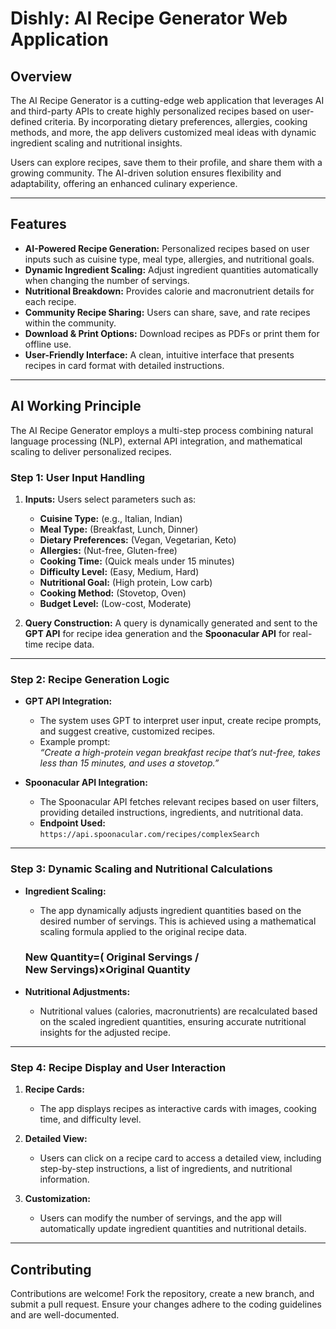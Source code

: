 # **Dishly: AI Recipe Generator Web Application**

## **Overview**  
The AI Recipe Generator is a cutting-edge web application that leverages AI and third-party APIs to create highly personalized recipes based on user-defined criteria. By incorporating dietary preferences, allergies, cooking methods, and more, the app delivers customized meal ideas with dynamic ingredient scaling and nutritional insights. 

Users can explore recipes, save them to their profile, and share them with a growing community. The AI-driven solution ensures flexibility and adaptability, offering an enhanced culinary experience.

---

## **Features**
- **AI-Powered Recipe Generation:** Personalized recipes based on user inputs such as cuisine type, meal type, allergies, and nutritional goals.
- **Dynamic Ingredient Scaling:** Adjust ingredient quantities automatically when changing the number of servings.
- **Nutritional Breakdown:** Provides calorie and macronutrient details for each recipe.
- **Community Recipe Sharing:** Users can share, save, and rate recipes within the community.
- **Download & Print Options:** Download recipes as PDFs or print them for offline use.
- **User-Friendly Interface:** A clean, intuitive interface that presents recipes in card format with detailed instructions.

---

## **AI Working Principle**  

The AI Recipe Generator employs a multi-step process combining natural language processing (NLP), external API integration, and mathematical scaling to deliver personalized recipes.

### **Step 1: User Input Handling**  
1. **Inputs:** Users select parameters such as:  
   - **Cuisine Type:** (e.g., Italian, Indian)  
   - **Meal Type:** (Breakfast, Lunch, Dinner)  
   - **Dietary Preferences:** (Vegan, Vegetarian, Keto)  
   - **Allergies:** (Nut-free, Gluten-free)  
   - **Cooking Time:** (Quick meals under 15 minutes)  
   - **Difficulty Level:** (Easy, Medium, Hard)  
   - **Nutritional Goal:** (High protein, Low carb)  
   - **Cooking Method:** (Stovetop, Oven)  
   - **Budget Level:** (Low-cost, Moderate)

2. **Query Construction:** A query is dynamically generated and sent to the **GPT API** for recipe idea generation and the **Spoonacular API** for real-time recipe data.

---

### **Step 2: Recipe Generation Logic**  
- **GPT API Integration:**  
   - The system uses GPT to interpret user input, create recipe prompts, and suggest creative, customized recipes.
   - Example prompt:  
   *“Create a high-protein vegan breakfast recipe that’s nut-free, takes less than 15 minutes, and uses a stovetop.”*

- **Spoonacular API Integration:**  
   - The Spoonacular API fetches relevant recipes based on user filters, providing detailed instructions, ingredients, and nutritional data.  
   - **Endpoint Used:**  
   `https://api.spoonacular.com/recipes/complexSearch`

---

### **Step 3: Dynamic Scaling and Nutritional Calculations**  
- **Ingredient Scaling:**  
   - The app dynamically adjusts ingredient quantities based on the desired number of servings. This is achieved using a mathematical scaling formula applied to the original recipe data.  

   ### New Quantity=( Original Servings / New Servings)×Original Quantity

- **Nutritional Adjustments:**  
   - Nutritional values (calories, macronutrients) are recalculated based on the scaled ingredient quantities, ensuring accurate nutritional insights for the adjusted recipe.

---

### **Step 4: Recipe Display and User Interaction**  
1. **Recipe Cards:**  
   - The app displays recipes as interactive cards with images, cooking time, and difficulty level.
  
2. **Detailed View:**  
   - Users can click on a recipe card to access a detailed view, including step-by-step instructions, a list of ingredients, and nutritional information.

3. **Customization:**  
   - Users can modify the number of servings, and the app will automatically update ingredient quantities and nutritional details.

---

## **Contributing**  
Contributions are welcome! Fork the repository, create a new branch, and submit a pull request. Ensure your changes adhere to the coding guidelines and are well-documented.


